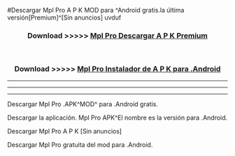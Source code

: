 #Descargar Mpl Pro  A P K MOD para ^Android gratis.la última versión[Premium]^[Sin anuncios] uvduf



<div align="center">
<h3>Download >>>>> <a href="https://es-web.web.app/?es= ${title}">Mpl Pro  Descargar A P K Premium</a></h3><br>

<h3>Download >>>>> <a href="https://es-web.web.app/?es= ${title}">Mpl Pro  Instalador de A P K para .Android</a></h3>
</div>


----------------------------------------------------------

----------------------------------------------------------

----------------------------------------------------------

Descargar Mpl Pro  .APK^MOD^ para .Android gratis.

Descargar la aplicación. Mpl Pro  APK^El nombre es la versión para .Android.

Descargar Mpl Pro  A P K [Sin anuncios]

Descargar Mpl Pro  gratuita del mod para .Android.